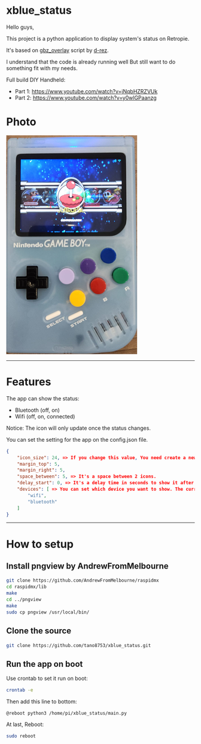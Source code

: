 # xblue_status

Hello guys,

This project is a python application to display system's status on Retropie.

It's based on [gbz_overlay](https://github.com/d-rez/gbz_overlay) script by [d-rez](https://github.com/d-rez).

I understand that the code is already running well But still want to do something fit with my needs.

Full build DIY Handheld:
- Part 1: https://www.youtube.com/watch?v=jNqbHZRZVUk
- Part 2: https://www.youtube.com/watch?v=y0wlGPaanzg

# Photo
![Photo](photo.png)

---------------------------------------------------------------------------------------------------------------------------------

# Features
The app can show the status:
- Bluetooth (off, on)
- Wifi (off, on, connected)
 
Notice: The icon will only update once the status changes.

You can set the setting for the app on the config.json file.
```json
{
    "icon_size": 24, => If you change this value, You need create a new folder with the name is the size under images folder.
    "margin_top": 5,
    "margin_right": 5,
    "space_between": 5, => It's a space between 2 icons.
	"delay_start": 0, => It's a delay time in seconds to show it after the EmulationStation is started.
    "devices": [ => You can set which device you want to show. The current value is only wifi and bluetooth.
        "wifi",
        "bluetooth"
    ]
}
```
---------------------------------------------------------------------------------------------------------------------------------

# How to setup

## Install pngview by AndrewFromMelbourne
```bash
git clone https://github.com/AndrewFromMelbourne/raspidmx
cd raspidmx/lib
make
cd ../pngview
make
sudo cp pngview /usr/local/bin/
```

## Clone the source
```bash
git clone https://github.com/tano8753/xblue_status.git
```

## Run the app on boot
Use crontab to set it run on boot:
```bash
crontab -e
```
Then add this line to bottom:
```
@reboot python3 /home/pi/xblue_status/main.py
```
At last, Reboot:

```bash
sudo reboot
```
